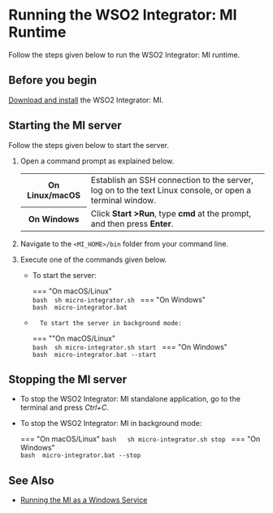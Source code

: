 # Running the WSO2 Integrator: MI Runtime

Follow the steps given below to run the WSO2 Integrator:  MI runtime.

## Before you begin

[Download and install]({{base_path}}/install-and-setup/install/installing-mi) the WSO2 Integrator: MI.

## Starting the MI server

Follow the steps given below to start the server.

1. Open a command prompt as explained below.

      <table>
            <tr>
                  <th>On <b>Linux/macOS</b></td>
                  <td>Establish an SSH connection to the server, log on to the text Linux console, or open a terminal window.</td>
            </tr>
            <tr>
                  <th>On <b>Windows</b></td>
                  <td>Click <b>Start &gt;Run</b>, type <b>cmd</b> at the prompt, and then press <b>Enter</b>.</td>
            </tr>
      </table>     

2. Navigate to the `<MI_HOME>/bin` folder from your command line.
3. Execute one of the commands given below.

    -   To start the server:

        === "On macOS/Linux"          
            ```bash 
            sh micro-integrator.sh
            ```
        === "On Windows"              
            ```bash 
            micro-integrator.bat
            ```
            
    -       To start the server in background mode:

        === ""On macOS/Linux"              
            ```bash 
            sh micro-integrator.sh start
            ```
        === "On Windows"             
            ```bash 
            micro-integrator.bat --start
            ```

## Stopping the MI server

- To stop the WSO2 Integrator: MI standalone application, go to the terminal and press <i>Ctrl+C</i>.
- To stop the WSO2 Integrator: MI in background mode:
      
    === "On macOS/Linux"
        ```bash  
        sh micro-integrator.sh stop
        ```
    === "On Windows"              
        ```bash 
        micro-integrator.bat --stop
        ```

## See Also

-   [Running the MI as a Windows Service]({{base_path}}/install-and-setup/install/installing-mi-as-a-windows-service)